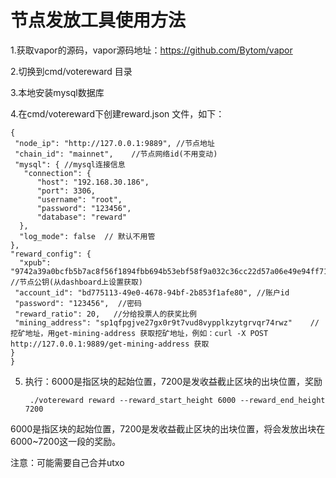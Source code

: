 # 节点发放工具使用方法


1.获取vapor的源码，vapor源码地址：<https://github.com/Bytom/vapor>

2.切换到cmd/votereward 目录

3.本地安装mysql数据库

4.在cmd/votereward下创建reward.json 文件，如下：

    {
     "node_ip": "http://127.0.0.1:9889", //节点地址
     "chain_id": "mainnet",    //节点网络id(不用变动)
     "mysql": { //mysql连接信息
       "connection": {
          "host": "192.168.30.186",
          "port": 3306,
          "username": "root",
          "password": "123456",
          "database": "reward"
      },
      "log_mode": false  // 默认不用管
    },
    "reward_config": {
      "xpub": "9742a39a0bcfb5b7ac8f56f1894fbb694b53ebf58f9a032c36cc22d57a06e49e94ff7199063fb7a78190624fa3530f611404b56fc9af91dcaf4639614512cb64",  //节点公钥(从dashboard上设置获取)
     "account_id": "bd775113-49e0-4678-94bf-2b853f1afe80", //账户id
     "password": "123456",  //密码
     "reward_ratio": 20,   //分给投票人的获奖比例
     "mining_address": "sp1qfpgjve27gx0r9t7vud8vypplkzytgrvqr74rwz"    //挖矿地址，用get-mining-address 获取挖矿地址，例如：curl -X POST http://127.0.0.1:9889/get-mining-address 获取
    }
    } 
    
5. 执行：6000是指区块的起始位置，7200是发收益截止区块的出块位置，奖励

        ./votereward reward --reward_start_height 6000 --reward_end_height 7200
        
        
  6000是指区块的起始位置，7200是发收益截止区块的出块位置，将会发放出块在6000~7200这一段的奖励。
  
  
  注意：可能需要自己合并utxo





